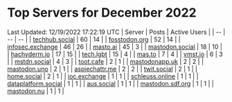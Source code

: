 # Top Servers for December 2022
Last Updated: 12/19/2022 17:22:19 UTC
| Server | Posts | Active Users |
| -- | -- | -- |
| [techhub.social](https://techhub.social/tags/PowerShell) | 60 | 14 |
| [fosstodon.org](https://fosstodon.org/tags/PowerShell) | 52 | 14 |
| [infosec.exchange](https://infosec.exchange/tags/PowerShell) | 46 | 26 |
| [masto.ai](https://masto.ai/tags/PowerShell) | 45 | 3 |
| [mastodon.social](https://mastodon.social/tags/PowerShell) | 18 | 10 |
| [hachyderm.io](https://hachyderm.io/tags/PowerShell) | 17 | 15 |
| [tech.lgbt](https://tech.lgbt/tags/PowerShell) | 15 | 4 |
| [mas.to](https://mas.to/tags/PowerShell) | 7 | 4 |
| [vmst.io](https://vmst.io/tags/PowerShell) | 6 | 3 |
| [mstdn.social](https://mstdn.social/tags/PowerShell) | 4 | 3 |
| [toot.cafe](https://toot.cafe/tags/PowerShell) | 2 | 1 |
| [mastodonapp.uk](https://mastodonapp.uk/tags/PowerShell) | 2 | 2 |
| [mastodon.uno](https://mastodon.uno/tags/PowerShell) | 2 | 1 |
| [aspiechattr.me](https://aspiechattr.me/tags/PowerShell) | 2 | 2 |
| [twit.social](https://twit.social/tags/PowerShell) | 2 | 1 |
| [home.social](https://home.social/tags/PowerShell) | 2 | 1 |
| [ioc.exchange](https://ioc.exchange/tags/PowerShell) | 1 | 1 |
| [schleuss.online](https://schleuss.online/tags/PowerShell) | 1 | 1 |
| [dataplatform.social](https://dataplatform.social/tags/PowerShell) | 1 | 1 |
| [aus.social](https://aus.social/tags/PowerShell) | 1 | 1 |
| [mastodon.sdf.org](https://mastodon.sdf.org/tags/PowerShell) | 1 | 1 |
| [mastodon.nu](https://mastodon.nu/tags/PowerShell) | 1 | 1 |
